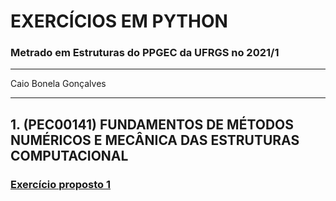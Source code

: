 # EXERCÍCIOS EM PYTHON 
### Metrado em Estruturas do PPGEC da UFRGS no 2021/1
---
Caio Bonela Gonçalves

---

## 1. (PEC00141) FUNDAMENTOS DE MÉTODOS NUMÉRICOS E MECÂNICA DAS ESTRUTURAS COMPUTACIONAL

###  [Exercício proposto 1](https://nbviewer.jupyter.org/github/bgcaio/Exercicios_em_python/blob/435abcd30c370a1d61bbdd797b65655c4dbee31c/exercicio_proposto_1-PEC00141%28met.numericos%29/Exerc%C3%ADcio_proposto_1.ipynb#Exerc%C3%ADcio-Proposto-1---M%C3%A9todo-Num%C3%A9ricos-(PEC00141))

